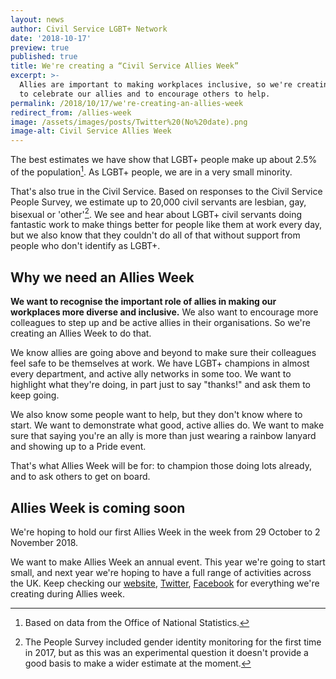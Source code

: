```yaml
---
layout: news
author: Civil Service LGBT+ Network
date: '2018-10-17'
preview: true
published: true
title: We're creating a “Civil Service Allies Week”
excerpt: >-
  Allies are important to making workplaces inclusive, so we're creating a week
  to celebrate our allies and to encourage others to help.
permalink: /2018/10/17/we're-creating-an-allies-week
redirect_from: /allies-week
image: /assets/images/posts/Twitter%20(No%20date).png
image-alt: Civil Service Allies Week
---
```

The best estimates we have show that LGBT+ people make up about 2.5% of the population[^1]. As LGBT+ people, we are in a very small minority. 

That's also true in the Civil Service. Based on responses to the Civil Service People Survey, we estimate up to 20,000 civil servants are lesbian, gay, bisexual or 'other'[^2]. We see and hear about LGBT+ civil servants doing fantastic work to make things better for people like them at work every day, but we also know that they couldn't do all of that without support from people who don't identify as LGBT+. 

## Why we need an Allies Week

**We want to recognise the important role of allies in making our workplaces more diverse and inclusive.** We also want to encourage more colleagues to step up and be active allies in their organisations. So we're creating an Allies Week to do that.

We know allies are going above and beyond to make sure their colleagues feel safe to be themselves at work. We have LGBT+ champions in almost every department, and active ally networks in some too. We want to highlight what they're doing, in part just to say "thanks!" and ask them to keep going.

We also know some people want to help, but they don't know where to start. We want to demonstrate what good, active allies do. We want to make sure that saying you're an ally is more than just wearing a rainbow lanyard and showing up to a Pride event.

That's what Allies Week will be for: to champion those doing lots already, and to ask others to get on board.

## Allies Week is coming soon

We're hoping to hold our first Allies Week in the week from 29 October to 2 November 2018.

We want to make Allies Week an annual event. This year we're going to start small, and next year we're hoping to have a full range of activities across the UK. Keep checking our [website](https://www.civilservice.lgbt), [Twitter](https://www.twitter.com/cslgbt), [Facebook](https://facebook.com/civilservicelgbt) for everything we're creating during Allies week.


[^1]: Based on data from the Office of National Statistics.
[^2]: The People Survey included gender identity monitoring for the first time in 2017, but as this was an experimental question it doesn't provide a good basis to make a wider estimate at the moment.